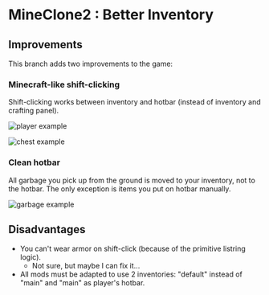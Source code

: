 # MineClone2 : Better Inventory

## Improvements

This branch adds two improvements to the game:

### Minecraft-like shift-clicking

Shift-clicking works between inventory and hotbar (instead of inventory and
crafting panel).

![player example](https://i.imgur.com/dmVOSHD.gif)

![chest example](https://i.imgur.com/xaCkouQ.gif)

### Clean hotbar

All garbage you pick up from the ground is moved to your inventory, not to the
hotbar. The only exception is items you put on hotbar manually.

![garbage example](https://i.imgur.com/MsmzQrw.gif)

## Disadvantages

- You can't wear armor on shift-click (because of the primitive listring logic).
  - Not sure, but maybe I can fix it...
- All mods must be adapted to use 2 inventories: "default" instead of "main" and
  "main" as player's hotbar.